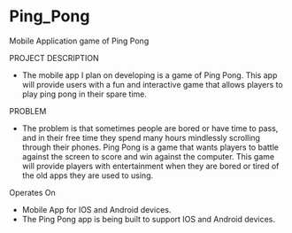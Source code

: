 # Ping_Pong
Mobile Application game of Ping Pong

PROJECT DESCRIPTION
 - The mobile app I plan on developing is a game of Ping Pong. This app will provide users with a fun and interactive game that allows players to play ping pong in their spare time.  

PROBLEM 
- The problem is that sometimes people are bored or have time to pass, and in their free time they spend many hours mindlessly scrolling through their phones. Ping Pong is a game that wants players to battle against the screen to score and win against the computer. This game will provide players with entertainment when they are bored or tired of the old apps they are used to using. 

Operates On
- Mobile App for IOS and Android devices.
- The Ping Pong app is being built to support IOS and Android devices. 

